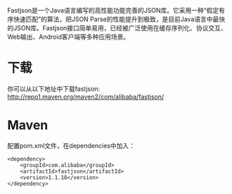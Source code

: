 Fastjson是一个Java语言编写的高性能功能完善的JSON库。它采用一种“假定有序快速匹配”的算法，把JSON Parse的性能提升到极致，是目前Java语言中最快的JSON库。Fastjson接口简单易用，已经被广泛使用在缓存序列化、协议交互、Web输出、Android客户端等多种应用场景。

下载
===================
你可以从以下地址中下载fastjson:
http://repo1.maven.org/maven2/com/alibaba/fastjson/

Maven
===================
配置pom.xml文件，在dependencies中加入：

    <dependency>
    	<groupId>com.alibaba</groupId>
    	<artifactId>fastjson</artifactId>
    	<version>1.1.18</version>
    </dependency>

